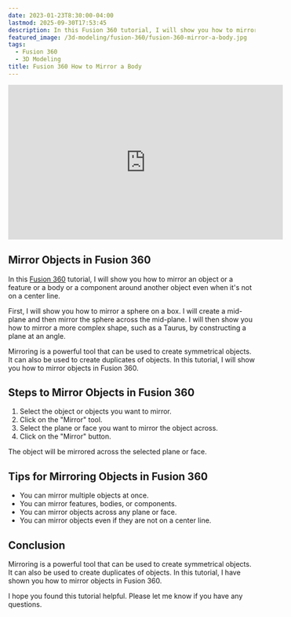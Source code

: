 ```yaml
---
date: 2023-01-23T8:30:00-04:00
lastmod: 2025-09-30T17:53:45
description: In this Fusion 360 tutorial, I will show you how to mirror an object or a feature or a body or a component around another object even when it's not on a center line.
featured_image: /3d-modeling/fusion-360/fusion-360-mirror-a-body.jpg
tags:
  - Fusion 360
  - 3D Modeling
title: Fusion 360 How to Mirror a Body
---
```


<div class="iframe-16-9-container">
<iframe class="youTubeIframe" width="560" height="315" src="https://www.youtube.com/embed/vwCUjtsghdI?rel=0" title="YouTube video player" frameborder="0" allow="accelerometer; autoplay; clipboard-write; encrypted-media; gyroscope; picture-in-picture; web-share" referrerpolicy="strict-origin-when-cross-origin" allowfullscreen></iframe>
</div>

## Mirror Objects in Fusion 360

In this [Fusion 360](fusion-360.md) tutorial, I will show you how to mirror an object or a feature or a body or a component around another object even when it's not on a center line.

First, I will show you how to mirror a sphere on a box. I will create a mid-plane and then mirror the sphere across the mid-plane. I will then show you how to mirror a more complex shape, such as a Taurus, by constructing a plane at an angle.

Mirroring is a powerful tool that can be used to create symmetrical objects. It can also be used to create duplicates of objects. In this tutorial, I will show you how to mirror objects in Fusion 360.

## Steps to Mirror Objects in Fusion 360

1. Select the object or objects you want to mirror.
2. Click on the "Mirror" tool.
3. Select the plane or face you want to mirror the object across.
4. Click on the "Mirror" button.

The object will be mirrored across the selected plane or face.

## Tips for Mirroring Objects in Fusion 360

- You can mirror multiple objects at once.
- You can mirror features, bodies, or components.
- You can mirror objects across any plane or face.
- You can mirror objects even if they are not on a center line.

## Conclusion

Mirroring is a powerful tool that can be used to create symmetrical objects. It can also be used to create duplicates of objects. In this tutorial, I have shown you how to mirror objects in Fusion 360.

I hope you found this tutorial helpful. Please let me know if you have any questions.
